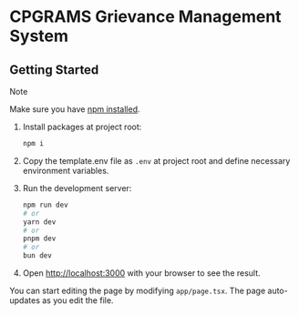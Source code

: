 # CPGRAMS Grievance Management System



## Getting Started

> [!NOTE]
> Make sure you have [npm installed](https://docs.npmjs.com/downloading-and-installing-node-js-and-npm).

1. Install packages at project root:

    ```bash
    npm i
    ```

2. Copy the template.env file as `.env` at project root and define necessary environment variables.

3. Run the development server:

    ```bash
    npm run dev
    # or
    yarn dev
    # or
    pnpm dev
    # or
    bun dev
    ```

4. Open [http://localhost:3000](http://localhost:3000) with your browser to see the result.

You can start editing the page by modifying `app/page.tsx`. The page auto-updates as you edit the file.
